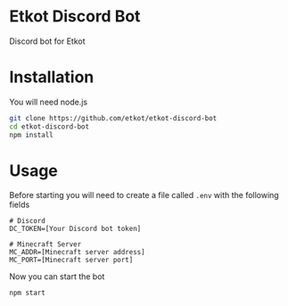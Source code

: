 # Etkot Discord Bot
Discord bot for Etkot

# Installation
You will need node.js

```sh
git clone https://github.com/etkot/etkot-discord-bot
cd etkot-discord-bot
npm install
```

# Usage
Before starting you will need to create a file called `.env` with the following fields

```
# Discord
DC_TOKEN=[Your Discord bot token]

# Minecraft Server
MC_ADDR=[Minecraft server address]
MC_PORT=[Minecraft server port]
```

Now you can start the bot
```sh
npm start
```
